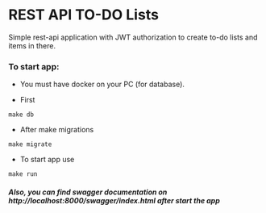 # REST API TO-DO Lists
Simple rest-api application with JWT authorization to create to-do lists and items in there.
### To start app:
- You must have docker on your PC (for database).


- First
```
make db
```
- After make migrations
```
make migrate
```
- To start app use
```
make run
```
##### Also, you can find swagger documentation on http://localhost:8000/swagger/index.html after start the app